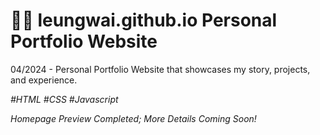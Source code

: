# 🧑‍💻 leungwai.github.io Personal Portfolio Website
04/2024 - Personal Portfolio Website that showcases my story, projects, and experience. 

_\#HTML \#CSS \#Javascript_


_Homepage Preview Completed; More Details Coming Soon!_
